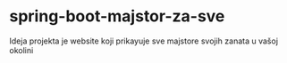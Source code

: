 # spring-boot-majstor-za-sve
Ideja projekta je website koji prikayuje sve majstore svojih zanata u vašoj okolini
